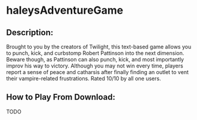 # haleysAdventureGame

## Description:

Brought to you by the creators of Twilight, this text-based game allows you to punch, kick, and curbstomp Robert Pattinson into the next dimension. Beware though, as Pattinson can also punch, kick, and most importantly improv his way to victory. Although you may not win every time, players report a sense of peace and catharsis after finally finding an outlet to vent their vampire-related frustrations. Rated 10/10 by all one users.

## How to Play From Download:
TODO
